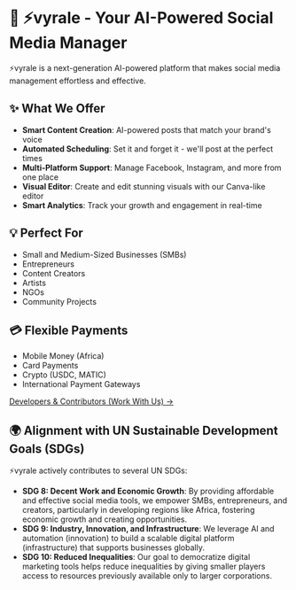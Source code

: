# 🌟 ⚡vyrale - Your AI-Powered Social Media Manager

⚡vyrale is a next-generation AI-powered platform that makes social media management effortless and effective.

## ✨ What We Offer

- **Smart Content Creation**: AI-powered posts that match your brand's voice
- **Automated Scheduling**: Set it and forget it - we'll post at the perfect times
- **Multi-Platform Support**: Manage Facebook, Instagram, and more from one place
- **Visual Editor**: Create and edit stunning visuals with our Canva-like editor
- **Smart Analytics**: Track your growth and engagement in real-time

## 💡 Perfect For

- Small and Medium-Sized Businesses (SMBs)
- Entrepreneurs
- Content Creators
- Artists
- NGOs
- Community Projects

## 💳 Flexible Payments

- Mobile Money (Africa)
- Card Payments
- Crypto (USDC, MATIC)
- International Payment Gateways

[Developers & Contributors (Work With Us) →](project/work-with-us/virtual-cm-project-hub.md)

## 🌍 Alignment with UN Sustainable Development Goals (SDGs)

⚡vyrale actively contributes to several UN SDGs:

- **SDG 8: Decent Work and Economic Growth**: By providing affordable and effective social media tools, we empower SMBs, entrepreneurs, and creators, particularly in developing regions like Africa, fostering economic growth and creating opportunities.
- **SDG 9: Industry, Innovation, and Infrastructure**: We leverage AI and automation (innovation) to build a scalable digital platform (infrastructure) that supports businesses globally.
- **SDG 10: Reduced Inequalities**: Our goal to democratize digital marketing tools helps reduce inequalities by giving smaller players access to resources previously available only to larger corporations.
